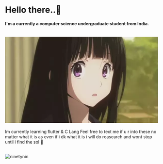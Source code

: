 <h1 align="left">Hello there..👋</h1>
<h4 align="left">I'm a currently a computer science undergraduate student from India.</h4>
<br>
<img src="images/1withbg.webp/" />
<br>
<br>
Im currently learning flutter & C Lang 
Feel free to text me if u r into these no matter what it is as even if i dk what it is i will do reasearch and wont stop until i find the sol 🙂
<br>
<br>
<p align="left"> <img src="https://komarev.com/ghpvc/?username=ninetynin" alt="ninetynin" /> </p>
